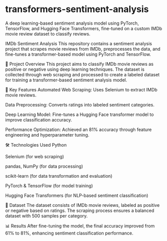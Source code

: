 # transformers-sentiment-analysis
A deep learning-based sentiment analysis model using PyTorch, TensorFlow, and Hugging Face Transformers, fine-tuned on a custom IMDb movie review dataset to classify reviews.

IMDb Sentiment Analysis
This repository contains a sentiment analysis project that scrapes movie reviews from IMDb, preprocesses the data, and fine-tunes a transformer-based model using PyTorch and TensorFlow.

🚀 Project Overview
This project aims to classify IMDb movie reviews as positive or negative using deep learning techniques. The dataset is collected through web scraping and processed to create a labeled dataset for training a transformer-based sentiment analysis model.

🔹 Key Features
Automated Web Scraping: Uses Selenium to extract IMDb movie reviews.

Data Preprocessing: Converts ratings into labeled sentiment categories.

Deep Learning Model: Fine-tunes a Hugging Face transformer model to improve classification accuracy.

Performance Optimization: Achieved an 81% accuracy through feature engineering and hyperparameter tuning.

🛠️ Technologies Used
Python

Selenium (for web scraping)

pandas, NumPy (for data processing)

scikit-learn (for data transformation and evaluation)

PyTorch & TensorFlow (for model training)

Hugging Face Transformers (for NLP-based sentiment classification)

📂 Dataset
The dataset consists of IMDb movie reviews, labeled as positive or negative based on ratings. The scraping process ensures a balanced dataset with 500 samples per category.

📊 Results
After fine-tuning the model, the final accuracy improved from 61% to 81%, enhancing sentiment classification performance.
